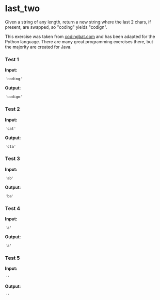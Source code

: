 # last_two




Given a string of any length, return a new string where the last 2 chars, if present, are swapped, so "coding" yields "codign".

This exercise was taken from [codingbat.com](https://codingbat.com/prob/p194786) and has been adapted for the Python language. There are many great programming exercises there, but the majority are created for Java.






### Test 1
**Input:**
```
'coding'
```
**Output:**
```
'codign'
```
### Test 2
**Input:**
```
'cat'
```
**Output:**
```
'cta'
```
### Test 3
**Input:**
```
'ab'
```
**Output:**
```
'ba'
```
### Test 4
**Input:**
```
'a'
```
**Output:**
```
'a'
```
### Test 5
**Input:**
```
''
```
**Output:**
```
''
```

